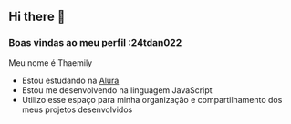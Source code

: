 ## Hi there 👋

### Boas vindas ao meu perfil :24tdan022

Meu nome é Thaemily

- Estou estudando na [Alura](https://www.alura.com.br)
- Estou me desenvolvendo na linguagem JavaScript
- Utilizo esse espaço para minha organização e compartilhamento dos meus projetos desenvolvidos


